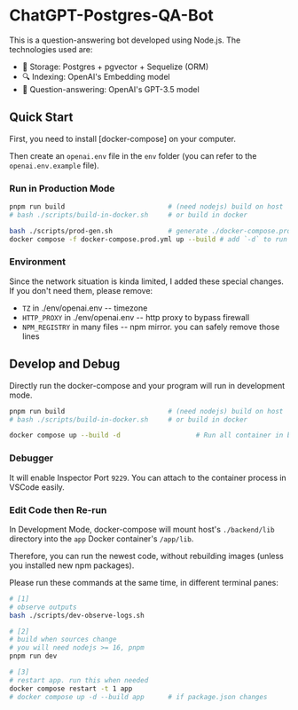 # ChatGPT-Postgres-QA-Bot

This is a question-answering bot developed using Node.js. The technologies used are:

- 💾 Storage: Postgres + pgvector + Sequelize (ORM)
- 🔍 Indexing: OpenAI's Embedding model
- 🤖 Question-answering: OpenAI's GPT-3.5 model

## Quick Start

First, you need to install [docker-compose] on your computer.

Then create an `openai.env` file in the `env` folder (you can refer to the `openai.env.example` file).

### Run in Production Mode

```sh
pnpm run build                          # (need nodejs) build on host
# bash ./scripts/build-in-docker.sh     # or build in docker

bash ./scripts/prod-gen.sh              # generate ./docker-compose.prod.yml
docker compose -f docker-compose.prod.yml up --build # add `-d` to run in background
```

### Environment

Since the network situation is kinda limited, I added these special changes. If you don't need them, please remove:

- `TZ` in ./env/openai.env -- timezone
- `HTTP_PROXY` in ./env/openai.env -- http proxy to bypass firewall
- `NPM_REGISTRY` in many files -- npm mirror. you can safely remove those lines

## Develop and Debug

Directly run the docker-compose and your program will run in development mode.

```sh
pnpm run build                          # (need nodejs) build on host
# bash ./scripts/build-in-docker.sh     # or build in docker

docker compose up --build -d                   # Run all container in background
```

### Debugger

It will enable Inspector Port `9229`. You can attach to the container process in VSCode easily.

### Edit Code then Re-run

In Development Mode, docker-compose will mount host's `./backend/lib` directory into the `app` Docker container's `/app/lib`.

Therefore, you can run the newest code, without rebuilding images (unless you installed new npm packages).

Please run these commands at the same time, in different terminal panes:

```sh
# [1]
# observe outputs
bash ./scripts/dev-observe-logs.sh

# [2]
# build when sources change
# you will need nodejs >= 16, pnpm
pnpm run dev

# [3]
# restart app. run this when needed
docker compose restart -t 1 app
# docker compose up -d --build app      # if package.json changes
```

## 
